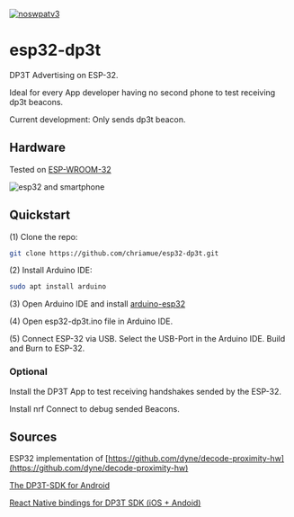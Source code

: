 [![noswpatv3](http://zoobab.wdfiles.com/local--files/start/noupcv3.jpg)](https://ffii.org/donate-now-to-save-europe-from-software-patents-says-ffii/)
# esp32-dp3t

DP3T Advertising on ESP-32.

Ideal for every App developer having no second phone to test receiving dp3t beacons.

Current development: Only sends dp3t beacon.

## Hardware

Tested on [ESP-WROOM-32](https://www.espressif.com/en/products/modules/esp-wroom-32/overview)

![esp32 and smartphone](hardware.jpg)

## Quickstart

(1) Clone the repo:

```bash
git clone https://github.com/chriamue/esp32-dp3t.git
```

(2) Install Arduino IDE:

```bash
sudo apt install arduino
```

(3) Open Arduino IDE and install [arduino-esp32](https://github.com/espressif/arduino-esp32/blob/master/docs/arduino-ide/boards_manager.md)

(4) Open esp32-dp3t.ino file in Arduino IDE.

(5) Connect ESP-32 via USB. Select the USB-Port in the Arduino IDE. Build and Burn to ESP-32.

### Optional

Install the DP3T App to test receiving handshakes sended by the ESP-32.

Install nrf Connect to debug sended Beacons.

## Sources

ESP32 implementation of [https://github.com/dyne/decode-proximity-hw](https://github.com/dyne/decode-proximity-hw)

[The DP3T-SDK for Android](https://github.com/DP-3T/dp3t-sdk-android)

[React Native bindings for DP3T SDK (iOS + Andoid)](https://github.com/fmauquie/react-native-dp3t-sdk)
